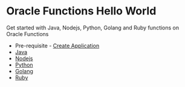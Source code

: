 # Oracle Functions Hello World

Get started with Java, Nodejs, Python, Golang and Ruby functions on Oracle Functions

- Pre-requisite - [Create Application](create-application.md)
- [Java](java-hello-world.md)
- [Nodejs](node-hello-world.md)
- [Python](python-hello-world.md)
- [Golang](golang-hello-world.md)
- [Ruby](ruby-hello-world.md)
